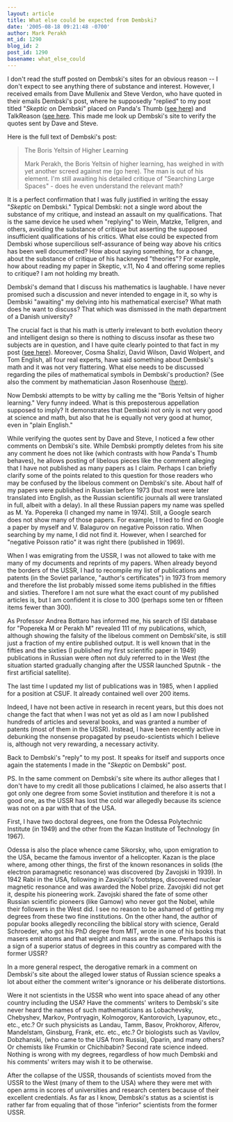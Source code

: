 ```yaml
---
layout: article
title: What else could be expected from Dembski?
date: '2005-08-18 09:21:48 -0700'
author: Mark Perakh
mt_id: 1290
blog_id: 2
post_id: 1290
basename: what_else_could
---
```

I don't read the stuff posted on Dembski's sites for an obvious reason -- I don't expect to see anything there of substance and interest. However, I received emails from Dave Mullenix and Steve Verdon, who have quoted in their emails Dembski's post, where he supposedly "replied" to my post titled "_Skeptic_ on Dembski" placed on Panda's Thumb ([see here](/archives/2005/08/skeptic-on-demb.html)) and TalkReason ([see here]((http://www.talkreason.org/articles/Skeptic.cfm)).  This made me look up Dembski's site to verify the quotes sent by Dave and Steve. 

Here is the full text of Dembski's post:

> The Boris Yeltsin of Higher Learning
> 
> Mark Perakh, the Boris Yeltsin of higher learning, has weighed in with yet another screed against me (go here). The man is out of his element. I'm still awaiting his detailed critique of "Searching Large Spaces" - does he even understand the relevant math?

It is a perfect confirmation that I was fully justified in writing the essay "_Skeptic_ on Dembski." Typical Dembski: not a single word about the substance of my critique, and instead an assault on my qualifications. That is the same device he used when "replying" to Wein, Matzke, Tellgren, and others, avoiding the substance of critique but asserting the supposed insufficient qualifications of his critics.  What else could be expected from Dembski whose supercilious self-assurance of being way above his critics has been well documented?  How about saying something, for a change, about the substance of critique of his hackneyed "theories"?  For example, how about reading my paper in Skeptic, v.11, No 4 and offering some replies to critique?  I am not holding my breath. 

Dembski's demand that I discuss his mathematics is laughable. I have never promised such a discussion and never intended to engage in it, so why is Dembski "awaiting" my delving into his mathematical exercise?  What math does he want to discuss? That which was dismissed in the math department of a Danish university?  

The crucial fact is that his math is utterly irrelevant to both evolution theory and intelligent design so there is nothing to discuss insofar as these two subjects are in question, and I have quite clearly pointed to that fact in my post ([see here](http://www.talkreason.org/articles/newmath.cfm)). Moreover, Cosma Shalizi, David Wilson, David Wolpert, and Tom English, all four real experts, have said something about Dembski's math and it was not very flattering. What else needs to be discussed regarding the piles of mathematical symbols in Dembski's production?  (See also the comment by mathematician Jason Rosenhouse ([here](http://evolutionblog.blogspot.com/2005/08/dembski-and-perakh.html)). 

Now Dembski attempts to be witty by calling me the "Boris Yeltsin of higher learning." Very funny indeed. What is this preposterous appellation supposed to imply? It demonstrates that Dembski not only is not very good at science and math, but also that he is equally not very good at humor, even in "plain English."    

While verifying the quotes sent by Dave and Steve, I noticed a few other comments on Dembski's site. While Dembski promptly deletes from his site any comment he does not like (which contrasts with how Panda's Thumb behaves), he allows posting of libelous pieces like the comment alleging that I have not published as many papers as I claim.  Perhaps I can briefly clarify some of the points related to this question for those readers who may be confused by the libelous comment on Dembski's site. About half of my papers were published in Russian before 1973 (but most were later translated into English, as the Russian scientific journals all were translated in full, albeit with a delay). In all these Russian papers my name was spelled as M. Ya. Popereka (I changed my name in 1974). Still, a Google search does not show many of those papers. For example, I tried to find on Google a paper by myself and V. Balagurov on negative Poisson ratio.  When searching by my name, I did not find it. However, when I searched for "negative Poisson ratio" it was right there (published in 1969).  

When I was emigrating from the USSR, I was not allowed to take with me many of my documents and reprints of my papers. When already beyond the borders of the USSR, I had to recompile my list of publications and patents (in the Soviet parlance, "author's certificates") in 1973 from memory and therefore the list probably missed some items published in the fifties and sixties. Therefore I am not sure what the exact count of my published articles is, but I am confident it is close to 300 (perhaps some ten or fifteen items fewer than 300).

As Professor Andrea Bottaro has informed me, his search of ISI database for "Popereka M or Perakh M" revealed 111 of my publications, which, although showing the falsity of the libelous comment on Dembski'site, is still just a fraction of my entire published output.  It is well known that in the fifties and the sixties (I published my first scientific paper in 1949) publications in Russian were often not duly referred to in the West (the situation started gradually changing after the USSR launched Sputnik - the first artificial satellite). 

The last time I updated my list of publications was in 1985, when I applied for a position at CSUF. It already contained well over 200 items.  

Indeed, I have not been active in research in recent years, but this does not change the fact that when I was not yet as old as I am now I published hundreds of articles and several books, and was granted a number of patents (most of them in the USSR). Instead, I have been recently active in debunking the nonsense propagated by pseudo-scientists which I believe is, although not very rewarding, a necessary activity. 

Back to Dembski's "reply" to my post. It speaks for itself and supports once again the statements I made in the "_Skeptic_ on Dembski"  post. 

PS. In the same comment on Dembski's site where its author alleges that I don't have to my credit all those publications I claimed, he also asserts that I got only one degree from some Soviet institution and therefore it is not a good one, as the USSR has lost the cold war allegedly because its science was not on a par with that of the USA. 

First, I have two doctoral degrees, one from the Odessa Polytechnic Institute (in 1949) and the other from the Kazan Institute of Technology (in 1967). 

Odessa is also the place whence came Sikorsky, who, upon emigration to the USA, became the famous inventor of a helicopter. Kazan is the place where, among other things, the first of the known resonances in solids (the electron paramagnetic resonance) was discovered (by Zavojski in 1939). In 1942 Rabi in the USA, following in Zavojski's footsteps, discovered nuclear magnetic resonance and was awarded the Nobel prize. Zavojski did not get it, despite his pioneering work. Zavojski shared the fate of some other Russian scientific pioneers (like Gamow) who never got the Nobel, while their followers in the West did.  I see no reason to be ashamed of getting my degrees from these two fine institutions. On the other hand, the author of popular books allegedly reconciling the biblical story with science, Gerald Schroeder, who got his PhD degree from MIT, wrote in one of his books that masers emit atoms and that weight and mass are the same.  Perhaps this is a sign of a superior status of degrees in this country as compared with the former USSR? 

In a more general respect, the derogative remark in a comment on Dembski's site about the alleged lower status of Russian science speaks a lot about either the comment writer's ignorance or his deliberate distortions. 

Were it not scientists in the USSR who went into space ahead of any other country including the USA?  Have the comments' writers to Dembski's site never heard the names of such mathematicians as Lobachevsky, Chebyshev, Markov, Pontryagin, Kolmogorov, Kantorovich, Lyapunov, etc., etc., etc.? Or such physicists as Landau, Tamm, Basov, Prokhorov, Alferov, Mandelstam, Ginsburg, Frank, etc. etc., etc.?  Or biologists such as Vavilov, Dobzhanski, (who came to the USA from Russia), Oparin, and many others? Or chemists like Frumkin or Chichibabin? Second rate science indeed.  Nothing is wrong with my degrees, regardless of how much Dembski and his comments' writers may wish it to be otherwise. 

After the collapse of the USSR, thousands of scientists moved from the USSR to the West (many of them to the USA) where they were met with open arms in scores of universities and research centers because of their excellent credentials. As far as I know, Dembski's status as a scientist is rather far from equaling that of those "inferior" scientists from the former USSR.
